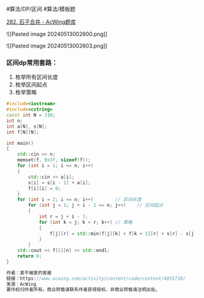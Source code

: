 
#算法/DP/区间 #算法/模板题 

[282. 石子合并 - AcWing题库](https://www.acwing.com/problem/content/284/)

![[Pasted image 20240513002600.png]]



![[Pasted image 20240513002603.png]]


### 区间dp常用套路：
1. 枚举所有区间长度
2. 枚举区间起点
3. 枚举策略

```cpp
#include<iostream>
#include<cstring>
const int N = 310;
int n;
int a[N], s[N];
int f[N][N];

int main()
{
    std::cin >> n;
    memset(f, 0x3f, sizeof(f));
    for (int i = 1; i <= n; i++)
    {
        std::cin >> a[i];
        s[i] = s[i - 1] + a[i];
        f[i][i] = 0;
    }
    for (int i = 2; i <= n; i++)        // 区间长度
        for (int j = 1; j + i - 1 <= n; j++)    // 区间起点
        {
            int r = j + i - 1;
            for (int k = j; k < r; k++) // 策略
            {
                f[j][r] = std::min(f[j][k] + f[k + 1][r] + s[r] - s[j - 1], f[j][r]);
            }
        }
    std::cout << f[1][n] << std::endl;
    return 0;
}

作者：爱不被爱的爱酱
链接：https://www.acwing.com/activity/content/code/content/4855718/
来源：AcWing
著作权归作者所有。商业转载请联系作者获得授权，非商业转载请注明出处。
```